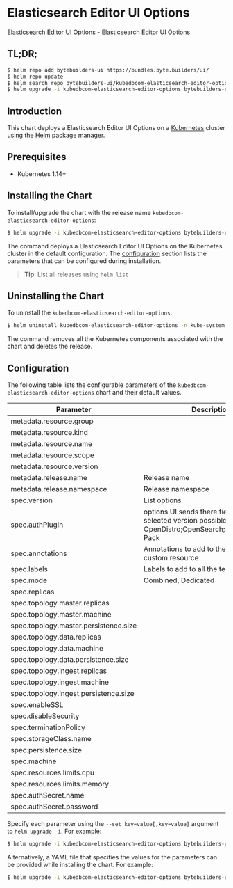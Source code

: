 # Elasticsearch Editor UI Options

[Elasticsearch Editor UI Options](https://byte.builders) - Elasticsearch Editor UI Options

## TL;DR;

```bash
$ helm repo add bytebuilders-ui https://bundles.byte.builders/ui/
$ helm repo update
$ helm search repo bytebuilders-ui/kubedbcom-elasticsearch-editor-options --version=v0.4.1
$ helm upgrade -i kubedbcom-elasticsearch-editor-options bytebuilders-ui/kubedbcom-elasticsearch-editor-options -n kube-system --create-namespace --version=v0.4.1
```

## Introduction

This chart deploys a Elasticsearch Editor UI Options on a [Kubernetes](http://kubernetes.io) cluster using the [Helm](https://helm.sh) package manager.

## Prerequisites

- Kubernetes 1.14+

## Installing the Chart

To install/upgrade the chart with the release name `kubedbcom-elasticsearch-editor-options`:

```bash
$ helm upgrade -i kubedbcom-elasticsearch-editor-options bytebuilders-ui/kubedbcom-elasticsearch-editor-options -n kube-system --create-namespace --version=v0.4.1
```

The command deploys a Elasticsearch Editor UI Options on the Kubernetes cluster in the default configuration. The [configuration](#configuration) section lists the parameters that can be configured during installation.

> **Tip**: List all releases using `helm list`

## Uninstalling the Chart

To uninstall the `kubedbcom-elasticsearch-editor-options`:

```bash
$ helm uninstall kubedbcom-elasticsearch-editor-options -n kube-system
```

The command removes all the Kubernetes components associated with the chart and deletes the release.

## Configuration

The following table lists the configurable parameters of the `kubedbcom-elasticsearch-editor-options` chart and their default values.

|               Parameter               |                                                    Description                                                    |           Default            |
|---------------------------------------|-------------------------------------------------------------------------------------------------------------------|------------------------------|
| metadata.resource.group               |                                                                                                                   | <code>kubedb.com</code>      |
| metadata.resource.kind                |                                                                                                                   | <code>Elasticsearch</code>   |
| metadata.resource.name                |                                                                                                                   | <code>elasticsearches</code> |
| metadata.resource.scope               |                                                                                                                   | <code>Namespaced</code>      |
| metadata.resource.version             |                                                                                                                   | <code>v1alpha2</code>        |
| metadata.release.name                 | Release name                                                                                                      | <code>""</code>              |
| metadata.release.namespace            | Release namespace                                                                                                 | <code>""</code>              |
| spec.version                          | List options                                                                                                      | <code>xpack-7.13.2</code>    |
| spec.authPlugin                       | options UI sends there fields based on selected version possible values: OpenDistro;OpenSearch;SearchGuard;X-Pack | <code>X-Pack</code>          |
| spec.annotations                      | Annotations to add to the database custom resource                                                                | <code>{}</code>              |
| spec.labels                           | Labels to add to all the template objects                                                                         | <code>{}</code>              |
| spec.mode                             | Combined, Dedicated                                                                                               | <code>Combined</code>        |
| spec.replicas                         |                                                                                                                   | <code>3</code>               |
| spec.topology.master.replicas         |                                                                                                                   | <code>3</code>               |
| spec.topology.master.machine          |                                                                                                                   | <code>""</code>              |
| spec.topology.master.persistence.size |                                                                                                                   | <code>1Gi</code>             |
| spec.topology.data.replicas           |                                                                                                                   | <code>3</code>               |
| spec.topology.data.machine            |                                                                                                                   | <code>""</code>              |
| spec.topology.data.persistence.size   |                                                                                                                   | <code>10Gi</code>            |
| spec.topology.ingest.replicas         |                                                                                                                   | <code>2</code>               |
| spec.topology.ingest.machine          |                                                                                                                   | <code>""</code>              |
| spec.topology.ingest.persistence.size |                                                                                                                   | <code>1Gi</code>             |
| spec.enableSSL                        |                                                                                                                   | <code>true</code>            |
| spec.disableSecurity                  |                                                                                                                   | <code>false</code>           |
| spec.terminationPolicy                |                                                                                                                   | <code>WipeOut</code>         |
| spec.storageClass.name                |                                                                                                                   | <code>standard</code>        |
| spec.persistence.size                 |                                                                                                                   | <code>10Gi</code>            |
| spec.machine                          |                                                                                                                   | <code>""</code>              |
| spec.resources.limits.cpu             |                                                                                                                   | <code>".5"</code>            |
| spec.resources.limits.memory          |                                                                                                                   | <code>1024Mi</code>          |
| spec.authSecret.name                  |                                                                                                                   | <code>""</code>              |
| spec.authSecret.password              |                                                                                                                   | <code>""</code>              |


Specify each parameter using the `--set key=value[,key=value]` argument to `helm upgrade -i`. For example:

```bash
$ helm upgrade -i kubedbcom-elasticsearch-editor-options bytebuilders-ui/kubedbcom-elasticsearch-editor-options -n kube-system --create-namespace --version=v0.4.1 --set metadata.resource.group=kubedb.com
```

Alternatively, a YAML file that specifies the values for the parameters can be provided while
installing the chart. For example:

```bash
$ helm upgrade -i kubedbcom-elasticsearch-editor-options bytebuilders-ui/kubedbcom-elasticsearch-editor-options -n kube-system --create-namespace --version=v0.4.1 --values values.yaml
```
